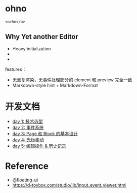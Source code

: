 #  ohno

`<o>hn</o>`


## Why Yet another Editor



- Heavy initialization
- <!-- https://necolas.github.io/normalize.css/ -->
- <!-- css module -->
<!-- eslint prettier -->

features：

- 无重复渲染，无事件处理部分的 element 和 preview 完全一致
- Markdown-style hint + Markdown-Format

# 开发文档

- [day 1: 技术选型](./solutions/day1.md)
- [day 2: 事件系统](./solutions/day2.md)
- [day 3: Page 和 Block 的基本设计](./solutions/day3.md)
- [day 4: 光标移动](./solutions/day4.md)
- [day 5: 编辑操作 & 历史记录](./solutions/day5.md)

# Reference

- [@floating-ui](https://github.com/floating-ui/floating-ui)
- https://d-toybox.com/studio/lib/input_event_viewer.html
